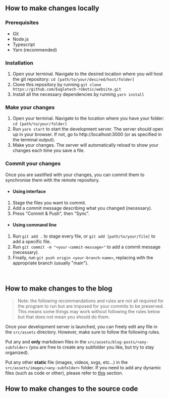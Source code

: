 ## How to make changes locally

### Prerequisites

-   Git
-   Node.js
-   Typescript
-   Yarn (recommended)

### Installation

1. Open your terminal. Navigate to the desired location where you will host the git repository: `cd [path/to/your/desired/host/folder]`
2. Clone this repository by running `git clone https://github.com/Eagletech-robotic/website.git`
3. Install all the necessary dependencies by running `yarn install`

### Make your changes

1. Open your terminal. Navigate to the location where you have your folder: `cd [path/to/your/folder]`
2. Run `yarn start` to start the development server. The server should open up in your browser. If not, go to http://localhost:3000 (or as specified in the terminal output).
3. Make your changes. The server will automatically reload to show your changes each time you save a file.

### Commit your changes

Once you are sastified with your changes, you can commit them to synchronise them with the remote repository.

* #### Using interface

1. Stage the files you want to commit.
2. Add a commit message describing what you changed (necessary).
3. Press "Commit & Push", then "Sync".

* #### Using command line

1. Run `git add .` to stage every file, or `git add [path/to/your/file]` to add a specific file.
2. Run `git commit -m "<your-commit-message>"` to add a commit message (necessary).
3. Finally, run `git push origin <your-branch-name>`, replacing <your-branch-name> with the appropriate branch (usually "main").
<br/>

## How to make changes to the blog

> Note: the following recommandations and rules are not all required for the program to run but are imposed for your commits to be preserved. This means some things may work without following the rules below but that does not mean you should do them.

Once your development server is launched, you can freely edit any file in the `src/assets` directory. However, make sure to follow the following rules.

Put any and **only** markdown files in the `src/assets/blog-posts/<any-subfolder>` (you are free to create any subfolder you like, but try to stay organized).

Put any other **static** file (images, videos, svgs, etc...) in the `src/assets/images/<any-subfolder>` folder. If you need to add any dynamic files (such as code or other), please refer to [this](#How-to-make-changes-to-the-source-code) section.

## How to make changes to the source code
